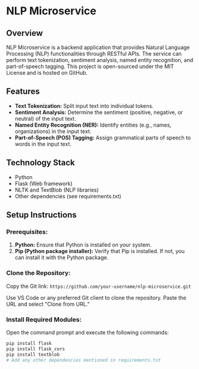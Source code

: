 # NLP Microservice

## Overview

NLP Microservice is a backend application that provides Natural Language Processing (NLP) functionalities through RESTful APIs. The service can perform text tokenization, sentiment analysis, named entity recognition, and part-of-speech tagging. This project is open-sourced under the MIT License and is hosted on GitHub.

## Features

- **Text Tokenization:** Split input text into individual tokens.
- **Sentiment Analysis:** Determine the sentiment (positive, negative, or neutral) of the input text.
- **Named Entity Recognition (NER):** Identify entities (e.g., names, organizations) in the input text.
- **Part-of-Speech (POS) Tagging:** Assign grammatical parts of speech to words in the input text.

## Technology Stack

- Python
- Flask (Web framework)
- NLTK and TextBlob (NLP libraries)
- Other dependencies (see requirements.txt)

## Setup Instructions

### Prerequisites:

1. **Python:** Ensure that Python is installed on your system.
2. **Pip (Python package installer):** Verify that Pip is installed. If not, you can install it with the Python package.

### Clone the Repository:

Copy the Git link: `https://github.com/your-username/nlp-microservice.git`

Use VS Code or any preferred Git client to clone the repository. Paste the URL and select "Clone from URL."

### Install Required Modules:

Open the command prompt and execute the following commands:

```bash
pip install flask
pip install flask_cors
pip install textblob
# Add any other dependencies mentioned in requirements.txt
